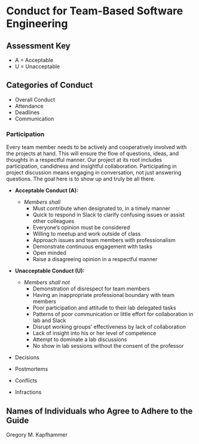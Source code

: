 # Conduct for Team-Based Software Engineering

## Assessment Key

* A = Acceptable
* U = Unacceptable

## Categories of Conduct

* Overall Conduct
* Attendance
* Deadlines
* Communication

### Participation

Every team member needs to be actively and cooperatively involved with the
projects at hand. This will ensure the flow of questions, ideas, and thoughts
in a respectful manner. Our project at its root includes participation, candidness
and insightful collaboration. Participating in project discussion means engaging
in conversation, not just answering questions. The goal here is to show up and
truly be all there.

* **Acceptable Conduct (A):**
  * *Members shall*
    * Must contribute when designated to, in a timely manner
    * Quick to respond in Slack to clarify confusing issues or assist other colleagues
    * Everyone’s opinion must be considered
    * Willing to meetup and work outside of class
    * Approach issues and team members with professionalism
    * Demonstrate continuous engagement with tasks
    * Open minded
    * Raise a disagreeing opinion in a respectful manner

* **Unacceptable Conduct (U):**
  * *Members shall not*
    * Demonstration of disrespect for team members
    * Having an inappropriate professional boundary with team members
    * Poor participation and attitude to their lab delegated tasks
    * Patterns of poor communication or little effort for
    collaboration in lab and Slack
    * Disrupt working groups’ effectiveness by lack of collaboration
    * Lack of insight into his or her level of competence
    * Attempt to dominate a lab discussions
    * No show in lab sessions without the consent of the professor

* Decisions
* Postmortems
* Conflicts
* Infractions

## Names of Individuals who Agree to Adhere to the Guide

Gregory M. Kapfhammer
